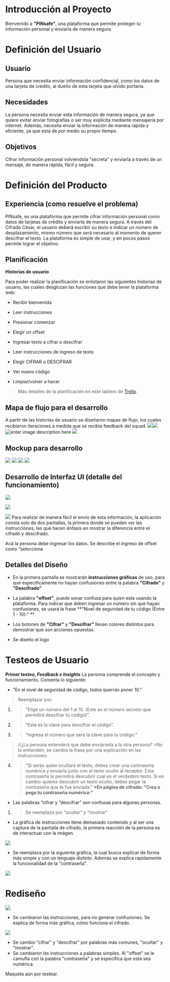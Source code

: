 # **Introducción al Proyecto**
Bienvenido a **"PINsafe"**,  una plataforma que permite proteger tu información personal y enviarla de manera segura.


# **Definición del Usuario**
## **Usuario**


Persona que necesita enviar información confidencial, como los datos de una tarjeta de crédito, al dueño de esta tarjeta que olvido portarla.


## **Necesidades**

La persona necesita enviar esta información de manera segura, ya que quiere evitar enviar fotografías o ser muy explícita mediante mensajería por internet. Además, necesita enviar la información de manera rápida y eficiente, ya que está de por medio su propio tiempo.

## **Objetivos**

Cifrar información personal volviendola "secreta" y enviarla a través de un mensaje, de manera rápida, fácil y segura.
# **Definición del Producto**


## **Experiencia (como resuelve el problema)**

PINsafe, es una plataforma que permite cifrar información personal como datos de tarjetas de crédito y enviarla de manera segura. A través del Cifrado César, el usuario deberá escribir su texto e indicar un número de desplazamiento, mismo número que será necesario al momento de querer descifrar el texto. La plataforma es simple de usar, y en pocos pasos  permite lograr el objetivo.

## **Planificación**
**Historias de usuario**

Para poder realizar la planificación se enlistaron las siguientes historias de usuario, las cuales desglozan las funciones que debe tener la plataforma web:
- Recibir bienvenida

- Leer instrucciones

- Presionar comenzar

- Elegir un offset

- Ingresar texto a cifrar o descifrar

- Leer instrucciones de ingreso de texto

- Elegir CIFRAR o DESCIFRAR

- Ver nuevo código

- Limpiar/volver a hacer

	
	
> Más detalles de la planificación en este tablero de [Trello](https://trello.com/b/q14j2H8p/cifrado-césar).


## Mapa de flujo para el desarrollo
A partir de las historias de usuario se diseñaron mapas de flujo, los cuales recibieron iteraciones a medida que se recibía feedback del squad.
![
](https://picasaweb.google.com/112666687935106469770/6632082481525797937#6632082485448178178 "mapadeflujo1")![
](https://lh3.googleusercontent.com/bpmA51HtisjieVEbUyLEfto2iUTrNAuRHj9wrZO9yZac44DVfTD-hCmca-A40h6BoGlIht4mNXpR "mapadeflujo1")
![enter image description here](https://lh3.googleusercontent.com/cNeJhxqnJySwTb7p8cagwBF7YxOiZSdSZJGzR8m2cS-2eazMfyWGvbYxdf2nVyj7mGpNvVImq8i0 "mapa de flujo2")
![
](https://lh3.googleusercontent.com/N-Y0y0f3TM5jqi3p28LPsBZtHJpC1DopQKH7naClczBzirIgEJNvhpUo8_0CZokbpkPJlv3pyYFE "mapadeflujo3")

## Mockup para desarrollo 
![
](https://lh3.googleusercontent.com/DFmIRfbsguZ6gFutI_bcSDLJrzQLPTm2WxH9_C7N2O0YUfKLW_3rs8p2frUOt8PiGTuATjUEOgpv "mockup1")
![
](https://lh3.googleusercontent.com/VBwNyqaI3gaxwu26ie9JpnJB-GtHiqlpfb8fDBnLJDSkRLR3XLMOLIUmjZjup_a0rujKIqLiujW0 "mockup2")
![
](https://lh3.googleusercontent.com/TMUPQDYnvLzI4fUXE0ERgJfLNCBYSoHRnshkOWJ1pGU7rqDLaFgP2WngAoAu4OkT0GN9EUKHxxf3 "mockup3")
![
](https://lh3.googleusercontent.com/qBjd6IK602FzRvdVsksU62-Gc8fnoXlcLg4nRzIG5yNdkYl-qpA00aOypiRfPGcZsyyp7KvwtX9T "mockup4")

## **Desarrollo de Interfaz UI (detalle del funcionamiento)**


![
](https://lh3.googleusercontent.com/Rbq2S5NuQO0HxiIldx3S4BQgMknBl-DL1pafpv82PjuDwgSjT9F6IFXtJmHzYP5dEU3c-YcZEVo4 "webA")


![
](https://lh3.googleusercontent.com/b9puFYcDa_gAsHnRd4_XPAKzDaR90Dy07hykdO8p1OxxzNZ9XwHhIvOpP0NKahq7y0mgL25YnBNo "webB")

![
](https://lh3.googleusercontent.com/qjTIXogh-YsDeutCPCNjrucjtsE8PcbVBGBPocdAJ5Lp5p-WXxv9YyiwsA4pQkrqUV3qAnMGCuzK "web1")
Para realizar de manera fácil el envío de esta información, la aplicación consta solo de dos pantallas, la primera donde se pueden ver las instrucciones, las que hacen énfasis en mostrar la diferencia entre el cifrado y descifrado.


Acá la persona debe ingresar los datos. Se describe el ingreso de offset como “selecciona
## Detalles del Diseño
- En la primera pantalla se mostrarán **instrucciones gráficas** de uso, para que especificamente no hayan confusiones entre la palabra **"Cifrado"** y **"Descifrado"**

- La palabra **"offset"**, puede sonar confusa para quien este usando la plataforma. Para indicar que deben ingresar un número sin que hayan confusiones, se usará la frase **"Nivel de seguridad de tu código (Entre 1 - 10):" **
- Los botones de **"Cifrar"** y **"Descifrar"** llevan colores distintos para demostrar que son acciones opuestas.
- Se diseño el logo

# Testeos de Usuario

**Primer testeo, ***Feedback e Insights*****
La persona comprende el concepto y funcionamiento. Comenta lo siguiente:

- "En el nivel de seguridad de código, todos querrán poner 10."

>Reemplazar por: 
1. >"Elige un número del 1 al 10. (Este es el número secreto que permitirá descifrar tu código)".

2. >“Esta es la clave para descifrar el código”. 
 
3. >"Ingresa el número que será la clave para tu código:"

>//¿La persona entenderá que debe enviársela a la otra persona?
		>No lo entienden, se cambia la frase por una explicación en las instrucciones:
4. >"Si serás quien ocultará el texto, debes crear una contraseña numérica y enviarla junto con el texto oculto al receptor. Esta contraseña le permitirá descubrir cual es el verdadero texto.
		Si en cambio quieres descubrir un texto oculto, debes pegar la contraseña que te fue enviada."
		**>En página de cifrado: "Crea o pega tu contraseña numérica:"**

- Las palabras “cifrar y “descifrar” son confusas para algunas personas.

1. >Se reemplaza por “ocultar” y “mostrar“

- La gráfica de instrucciones tiene demasiado contenido y al ser una captura de la pantalla de cifrado, la primera reacción de la persona es de interactuar con la imágen.

![
](https://lh3.googleusercontent.com/XALy8XjskeSpkzrjsZxJZgHM4IzYsgI0gp3iVUK0PPKxvz9aH3dC-vWrn8_eMcJV5q1Rn72CVwIi "cifrarNueva")
- Se reemplaza por la siguiente gráfica, la cual busca explicar de forma más simple y con un lenguaje distinto. Además se explica rapidamente la funcionalidad de la "contraseña".

![
](https://lh3.googleusercontent.com/xjFjGh_B0RaDSPVhzu2IvFCGRDQtE3dtlPkPpyx87L-YcLROiGq_BqX_OCrVqKGGZGYoRg6dPYEF "cifrarNueva")

# Rediseño

![
](https://lh3.googleusercontent.com/y0hrofmeJAPhEopQaMDvZr4L17LMAEDehdCOjErrAOpoJ4NURMVEaHof0MRVsEK00meL0Q03IsoZ "web1")
- Se cambiaron las instrucciones, para no generar confusiones. Se explica de forma más gráfica, cómo funciona el cifrado.

![
](https://lh3.googleusercontent.com/P8OgZ-a1kOWGp6Wxa0StzgE9jGTvZm4QxxyJ86OUWClxhFtT7uyGIJgbDmTvzSOx2pq0b419enTC "web2")
- Se cambio "cifrar" y "descifrar" por palabras más comunes, "ocultar" y "mostrar".
- Se cambiaron las instrucciones a palabras simples. Al "offset" se le camufla con la palabra "contraseña" y se especifíca que esta sea numérica.

Maqueta aún por testear.
<!--stackedit_data:
eyJoaXN0b3J5IjpbMTc4Mzk5MjcyMCwtMTcwOTg3MTkyMCwxNT
EzNTA5MjQzLDM4NDg1ODU2MSwxMjMzNzg4OTQzLC0xMjMyODc3
ODM3LC03NTY2OTg5MDYsLTE3NDUwNjg3MDIsNTEwOTQ3OTQzLD
YwNDg5MjE3MiwxNDg0Mzk5NTI5LC0yNjg2NTk2NzksOTM0MzQ5
NDc2LC0xMDkxMTE5MzQzLC0xNDI5MjYwOSwxODYyMzgwMDMxLC
03MjE2NjI1MDJdfQ==
-->